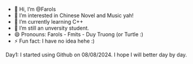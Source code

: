 - 👋 Hi, I’m @Farols
- 👀 I’m interested in Chinese Novel and Music yah!
- 🌱 I’m currently learning C++
- 💞️ I’m still an unversity student.
- 😄 Pronouns: Farols - Fmits - Duy Truong (or Turtle :)
- ⚡ Fun fact: I have no idea hehe :)

Day1: I started using Github on 08/08/2024. I hope I will better day by day.
